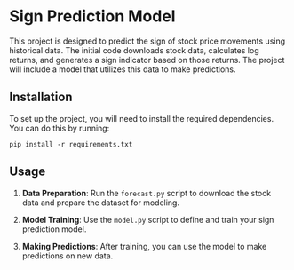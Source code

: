 # Sign Prediction Model

This project is designed to predict the sign of stock price movements using historical data. The initial code downloads stock data, calculates log returns, and generates a sign indicator based on those returns. The project will include a model that utilizes this data to make predictions.

## Installation

To set up the project, you will need to install the required dependencies. You can do this by running:

```
pip install -r requirements.txt
```

## Usage

1. **Data Preparation**: Run the `forecast.py` script to download the stock data and prepare the dataset for modeling.

2. **Model Training**: Use the `model.py` script to define and train your sign prediction model.

3. **Making Predictions**: After training, you can use the model to make predictions on new data.